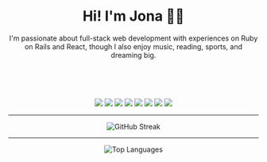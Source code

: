 <h1 align="center">Hi! I'm Jona 🧑‍💻</h1>
<p align="center">I'm passionate about full-stack web development with experiences on Ruby on Rails and React, though I also enjoy music, reading, sports, and dreaming big.
</p>

<br />
<br />
<br />

<p align="center">
  <img src="https://img.shields.io/badge/Ruby_on_Rails-CC0000?style=for-the-badge&logo=ruby-on-rails&logoColor=white" />
  <img src="https://img.shields.io/badge/PHP-777BB4?style=for-the-badge&logo=php&logoColor=white" />
  <img src="https://img.shields.io/badge/JavaScript-F7DF1E?style=for-the-badge&logo=javascript&logoColor=black" />
  <img src="https://img.shields.io/badge/React-20232A?style=for-the-badge&logo=react&logoColor=61DAFB" />
  <img src="https://img.shields.io/badge/Vue.js-35495E?style=for-the-badge&logo=vue.js&logoColor=4FC08D" />
  <img src="https://img.shields.io/badge/PostgreSQL-316192?style=for-the-badge&logo=postgresql&logoColor=white" />
  <img src="https://img.shields.io/badge/Tailwind_CSS-38B2AC?style=for-the-badge&logo=tailwind-css&logoColor=white" />
  <img src="https://img.shields.io/badge/Alpine.js-8BC0D0?style=for-the-badge&logo=alpine.js&logoColor=white" />
</p>

---

<p align="center">
  <img src="https://github-readme-streak-stats.herokuapp.com/?user=Jonattb&theme=dark&hide_border=true" alt="GitHub Streak" />
</p>

---

<p align="center">
  <img src="https://github-readme-stats.vercel.app/api/top-langs/?username=Jonattb&theme=dark&show_icons=true&hide_border=true&layout=compact" alt="Top Languages" />
</p>

